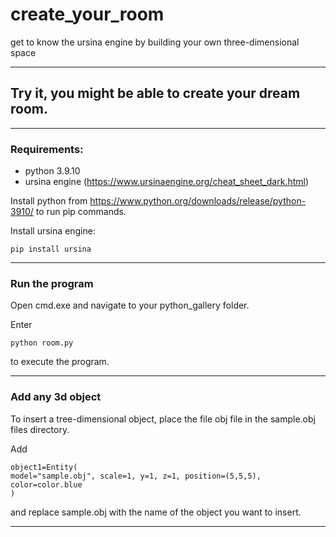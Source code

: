 # create_your_room
get to know the ursina engine by building your own three-dimensional space

***

## Try it, you might be able to create your dream room. ##

***

### Requirements: ###
- python 3.9.10
- ursina engine (https://www.ursinaengine.org/cheat_sheet_dark.html)

Install python from https://www.python.org/downloads/release/python-3910/ to run pip commands.

Install ursina engine:

    pip install ursina

***

### Run the program ###
Open cmd.exe and navigate to your python_gallery folder.

Enter

    python room.py

to execute the program.

***

### Add any 3d object ###
To insert a tree-dimensional object, place the file obj file in the sample.obj files directory.

Add
    
    object1=Entity(
    model="sample.obj", scale=1, y=1, z=1, position=(5,5,5), color=color.blue
    )

and replace sample.obj with the name of the object you want to insert.
***
